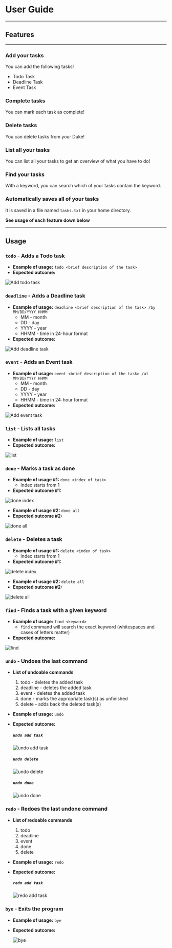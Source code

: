 # User Guide

---

## Features

---

### Add your tasks

You can add the following tasks!
* Todo Task
* Deadline Task
* Event Task


### Complete tasks

You can mark each task as complete!

### Delete tasks

You can delete tasks from your Duke!

### List all your tasks

You can list all your tasks to get an overview of what you have to do!

### Find your tasks

With a keyword, you can search which of your tasks contain the keyword.

### Automatically saves all of your tasks

It is saved in a file named `tasks.txt` in your home directory.

**See usage of each feature down below**

---

## Usage

### `todo` - Adds a Todo task

* **Example of usage:** `todo <brief description of the task>`
* **Expected outcome:**

![Add todo task](todo.png)

### `deadline` - Adds a Deadline task

* **Example of usage:** `deadline <brief description of the task> /by MM/DD/YYYY HHMM`
  * MM   - month
  * DD   - day
  * YYYY - year
  * HHMM - time in 24-hour format
* **Expected outcome:**

![Add deadline task](deadline.png)

### `event` - Adds an Event task

* **Example of usage:** `event <brief description of the task> /at MM/DD/YYYY HHMM`
  * MM   - month
  * DD   - day
  * YYYY - year
  * HHMM - time in 24-hour format
* **Expected outcome:**

![Add event task](event.png)

### `list` - Lists all tasks

* **Example of usage:** `list`
* **Expected outcome:**

![list](list.png)

### `done` - Marks a task as done

* **Example of usage #1:** `done <index of task>`
  * Index starts from 1  
* **Expected outcome #1:**

![done index](done_index.png)

* **Example of usage #2:** `done all`
* **Expected outcome #2:**

![done all](done_all.png)

### `delete` - Deletes a task

* **Example of usage #1:** `delete <index of task>`
  * Index starts from 1
* **Expected outcome #1:**

![delete index](delete_index.png)

* **Example of usage #2:** `delete all`
* **Expected outcome #2:**

![delete all](delete_all.png)

### `find` - Finds a task with a given keyword

* **Example of usage:** `find <keyword>`
  * `find` command will search the exact keyword (whitespaces and cases of letters matter)
* **Expected outcome:**

![find](find.png)

### `undo` - Undoes the last command

* **List of undoable commands**
    1. todo - deletes the added task
    1. deadline - deletes the added task
    1. event - deletes the added task
    1. done - marks the appropriate task(s) as unfinished
    1. delete - adds back the deleted task(s)
    
* **Example of usage:** `undo`
  
* **Expected outcome:**
  ##### `undo add task`
  ![undo add task](undo_add_task.png)
  ##### `undo delete`
  ![undo delete](undo_delete.png)
  ##### `undo done`
  ![undo done](undo_done.png)
  
### `redo` - Redoes the last undone command

* **List of redoable commands**
    1. todo
    1. deadline
    1. event
    1. done
    1. delete
    
* **Example of usage:** `redo`
  
* **Expected outcome:**
  ##### `redo add task`
  ![redo add task](redo_add_task.png)
  
### `bye` - Exits the program

* **Example of usage:** `bye`
  
* **Expected outcome:**

  ![bye](bye.png)
